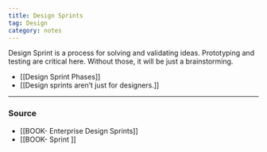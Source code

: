 ```yaml
---
title: Design Sprints
tag: Design
category: notes
---
```

Design Sprint is a process for solving and validating ideas. Prototyping and testing are critical here. Without those, it will be just a brainstorming. 

- [[Design Sprint Phases]]
- [[Design sprints aren’t just for designers.]] 

--- 
### Source
- [[BOOK- Enterprise Design Sprints]]
- [[BOOK- Sprint ]]